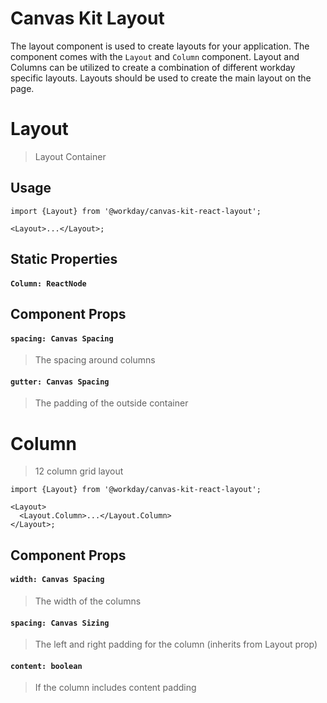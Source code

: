 # Canvas Kit Layout

The layout component is used to create layouts for your application. The component comes with the
`Layout` and `Column` component. Layout and Columns can be utilized to create a combination of
different workday specific layouts. Layouts should be used to create the main layout on the page.

# Layout

> Layout Container

## Usage

```tsx
import {Layout} from '@workday/canvas-kit-react-layout';

<Layout>...</Layout>;
```

## Static Properties

#### `Column: ReactNode`

## Component Props

#### `spacing: Canvas Spacing`

> The spacing around columns

#### `gutter: Canvas Spacing`

> The padding of the outside container

# Column

> 12 column grid layout

```tsx
import {Layout} from '@workday/canvas-kit-react-layout';

<Layout>
  <Layout.Column>...</Layout.Column>
</Layout>;
```

## Component Props

#### `width: Canvas Spacing`

> The width of the columns

#### `spacing: Canvas Sizing`

> The left and right padding for the column (inherits from Layout prop)

#### `content: boolean`

> If the column includes content padding
